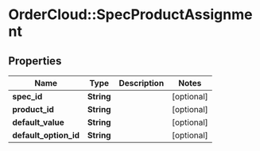 # OrderCloud::SpecProductAssignment

## Properties
Name | Type | Description | Notes
------------ | ------------- | ------------- | -------------
**spec_id** | **String** |  | [optional] 
**product_id** | **String** |  | [optional] 
**default_value** | **String** |  | [optional] 
**default_option_id** | **String** |  | [optional] 



